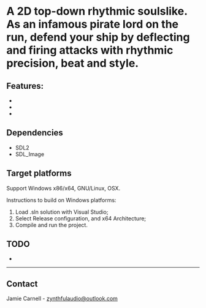 <!-- ABOUT THE PROJECT -->
#  A 2D top-down rhythmic soulslike. As an infamous pirate lord on the run, defend your ship by deflecting and firing attacks with rhythmic precision, beat and style.

<!-- A screenshot of your game would be nice here... -->

<!-- Description -->

## Features:
* 
* 
* 

## Dependencies
* SDL2
* SDL_Image

## Target platforms
Support Windows x86/x64, GNU/Linux, OSX.

Instructions to build on Windows platforms:
1) Load .sln solution with Visual Studio;
2) Select Release configuration, and x64 Architecture;
3) Compile and run the project.

## TODO

* 

--- 

## Contact

Jamie Carnell - zynthfulaudio@outlook.com
